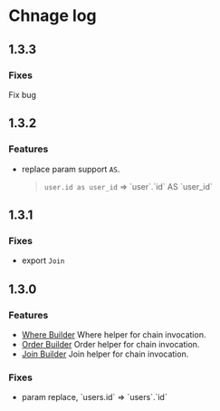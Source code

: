 # Chnage log

## 1.3.3

### Fixes

Fix bug

## 1.3.2

### Features

- replace param support `AS`.
  > `user.id as user_id` => \`user\`.\`id\` AS \`user_id\`

## 1.3.1

### Fixes

- export `Join`

## 1.3.0

### Features

- [Where Builder](./docs/where.md) Where helper for chain invocation.
- [Order Builder](./docs/order.md) Order helper for chain invocation.
- [Join Builder](./docs/join.md) Join helper for chain invocation.

### Fixes

- param replace, \`users.id\` => \`users\`.\`id\`
